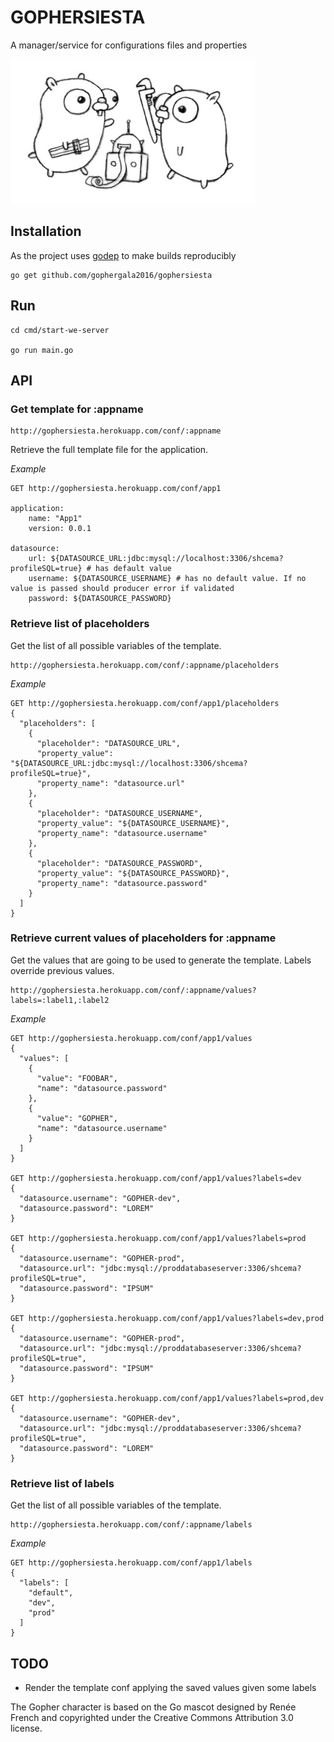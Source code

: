 # GOPHERSIESTA

A manager/service for configurations files and properties

![alt tag](assets/gopherswrench.jpg)

## Installation

As the project uses [godep](https://github.com/tools/godep) to make builds reproducibly

```
go get github.com/gophergala2016/gophersiesta
```

## Run

```
cd cmd/start-we-server

go run main.go
```

## API

### Get template for :appname
```
http://gophersiesta.herokuapp.com/conf/:appname
```
Retrieve the full template file for the application.

*Example*
```
GET http://gophersiesta.herokuapp.com/conf/app1

application:
    name: "App1"
    version: 0.0.1

datasource:
    url: ${DATASOURCE_URL:jdbc:mysql://localhost:3306/shcema?profileSQL=true} # has default value
    username: ${DATASOURCE_USERNAME} # has no default value. If no value is passed should producer error if validated
    password: ${DATASOURCE_PASSWORD}
```


### Retrieve list of placeholders
Get the list of all possible variables of the template.

```
http://gophersiesta.herokuapp.com/conf/:appname/placeholders
```

*Example*

```
GET http://gophersiesta.herokuapp.com/conf/app1/placeholders
{
  "placeholders": [
    {
      "placeholder": "DATASOURCE_URL",
      "property_value": "${DATASOURCE_URL:jdbc:mysql://localhost:3306/shcema?profileSQL=true}",
      "property_name": "datasource.url"
    },
    {
      "placeholder": "DATASOURCE_USERNAME",
      "property_value": "${DATASOURCE_USERNAME}",
      "property_name": "datasource.username"
    },
    {
      "placeholder": "DATASOURCE_PASSWORD",
      "property_value": "${DATASOURCE_PASSWORD}",
      "property_name": "datasource.password"
    }
  ]
}
```

### Retrieve current values of placeholders for :appname  
Get the values that are going to be used to generate the template. Labels override previous values. 

```
http://gophersiesta.herokuapp.com/conf/:appname/values?labels=:label1,:label2
```


*Example*
```
GET http://gophersiesta.herokuapp.com/conf/app1/values
{
  "values": [
    {
      "value": "FOOBAR",
      "name": "datasource.password"
    },
    {
      "value": "GOPHER",
      "name": "datasource.username"
    }
  ]
}

GET http://gophersiesta.herokuapp.com/conf/app1/values?labels=dev
{
  "datasource.username": "GOPHER-dev",
  "datasource.password": "LOREM"
}

GET http://gophersiesta.herokuapp.com/conf/app1/values?labels=prod
{
  "datasource.username": "GOPHER-prod",
  "datasource.url": "jdbc:mysql://proddatabaseserver:3306/shcema?profileSQL=true",
  "datasource.password": "IPSUM"
}

GET http://gophersiesta.herokuapp.com/conf/app1/values?labels=dev,prod
{
  "datasource.username": "GOPHER-prod",
  "datasource.url": "jdbc:mysql://proddatabaseserver:3306/shcema?profileSQL=true",
  "datasource.password": "IPSUM"
}

GET http://gophersiesta.herokuapp.com/conf/app1/values?labels=prod,dev
{
  "datasource.username": "GOPHER-dev",
  "datasource.url": "jdbc:mysql://proddatabaseserver:3306/shcema?profileSQL=true",
  "datasource.password": "LOREM"
}

```

### Retrieve list of labels
Get the list of all possible variables of the template.
```
http://gophersiesta.herokuapp.com/conf/:appname/labels
```

*Example*

```
GET http://gophersiesta.herokuapp.com/conf/app1/labels
{
  "labels": [
    "default",
    "dev",
    "prod"
  ]
}
```


## TODO

+ Render the template conf applying the saved values given some labels


The Gopher character is based on the Go mascot designed by Renée French and copyrighted under the Creative Commons Attribution 3.0 license.
